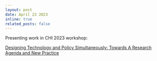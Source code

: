```yaml
---
layout: post
date: April 23 2023
inline: true
related_posts: false
---
```


Presenting work in CHI 2023 workshop:

 <a href="http://designpolicy.one" rel="external nofollow noopener" target="_blank">
 Designing Technology and Policy Simultaneously: Towards A Research Agenda and New Practice </a> 
